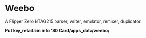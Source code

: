 # Weebo

A Flipper Zero NTAG215 parser, writer, emulator, remixer, duplicator.

**Put key_retail.bin into 'SD Card/apps_data/weebo/**


